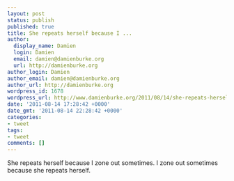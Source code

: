 ```yaml
---
layout: post
status: publish
published: true
title: She repeats herself because I ...
author:
  display_name: Damien
  login: Damien
  email: damien@damienburke.org
  url: http://damienburke.org
author_login: Damien
author_email: damien@damienburke.org
author_url: http://damienburke.org
wordpress_id: 1678
wordpress_url: http://www.damienburke.org/2011/08/14/she-repeats-herself-because-i/
date: '2011-08-14 17:28:42 +0000'
date_gmt: '2011-08-14 22:28:42 +0000'
categories:
- tweet
tags:
- tweet
comments: []
---
```

<p>She repeats herself because I zone out sometimes. I zone out sometimes because she repeats herself.</p>
